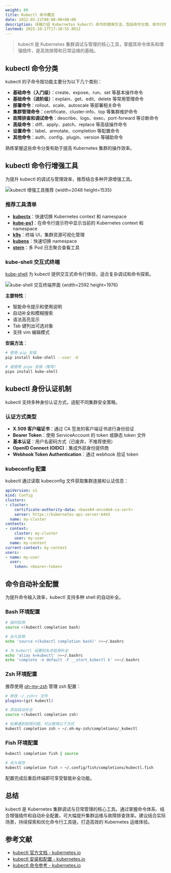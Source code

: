 ```yaml
---
weight: 80
title: Kubectl 命令概览
date: 2022-05-21T00:00:00+08:00
description: 详细介绍 Kubernetes kubectl 命令的使用方法，包括命令分类、命令行增强工具、身份认证机制和自动补全配置等实用技巧。
lastmod: 2025-10-27T17:18:55.091Z
---
```


> kubectl 是 Kubernetes 集群调试与管理的核心工具，掌握其命令体系和增强插件，是高效排障和日常运维的基础。

## kubectl 命令分类

kubectl 的子命令按功能主要分为以下几个类别：

- **基础命令（入门级）**：create、expose、run、set 等基本操作命令
- **基础命令（进阶级）**：explain、get、edit、delete 等常用管理命令
- **部署命令**：rollout、scale、autoscale 等部署相关命令
- **集群管理命令**：certificate、cluster-info、top 等集群维护命令
- **故障排查和调试命令**：describe、logs、exec、port-forward 等诊断命令
- **高级命令**：diff、apply、patch、replace 等高级操作命令
- **设置命令**：label、annotate、completion 等配置命令
- **其他命令**：auth、config、plugin、version 等辅助命令

熟练掌握这些命令分类有助于提高 Kubernetes 集群的操作效率。

## kubectl 命令行增强工具

为提升 kubectl 的调试与管理效率，推荐结合多种开源增强工具。

![kubectl 增强工具推荐](https://assets.jimmysong.io/images/book/kubernetes-handbook/cli/using-kubectl/tools-to-supercharge-kubectl.webp)
{width=2048 height=1535}

### 推荐工具清单

- **[kubectx](https://github.com/ahmetb/kubectx)**：快速切换 Kubernetes context 和 namespace
- **[kube-ps1](https://github.com/jonmosco/kube-ps1)**：在命令行提示符中显示当前的 Kubernetes context 和 namespace
- **[k9s](https://github.com/derailed/k9s)**：终端 UI，集群资源可视化管理
- **[kubens](https://github.com/ahmetb/kubectx)**：快速切换 namespace
- **[stern](https://github.com/stern/stern)**：多 Pod 日志聚合查看工具

### kube-shell 交互式终端

[kube-shell](https://github.com/cloudnativelabs/kube-shell) 为 kubectl 提供交互式命令行体验，适合复杂调试和命令探索。

![kube-shell 交互终端界面](https://assets.jimmysong.io/images/book/kubernetes-handbook/cli/using-kubectl/kube-shell.webp)
{width=2592 height=1976}

**主要特性**：

- 智能命令提示和使用说明
- 自动补全和模糊搜索
- 语法高亮显示
- Tab 键列出可选对象
- 支持 vim 编辑模式

**安装方法**：

```bash
# 使用 pip 安装
pip install kube-shell --user -U

# 或使用 pipx 安装（推荐）
pipx install kube-shell
```

## kubectl 身份认证机制

kubectl 支持多种身份认证方式，适配不同集群安全策略。

### 认证方式类型

- **X.509 客户端证书**：通过 CA 签发的客户端证书进行身份验证
- **Bearer Token**：使用 ServiceAccount 的 token 或静态 token 文件
- **基本认证**：用户名密码方式（已废弃，不推荐使用）
- **OpenID Connect (OIDC)**：集成外部身份提供商
- **Webhook Token Authentication**：通过 webhook 验证 token

### kubeconfig 配置

kubectl 通过读取 kubeconfig 文件获取集群连接和认证信息：

```yaml
apiVersion: v1
kind: Config
clusters:
- cluster:
    certificate-authority-data: <base64-encoded-ca-cert>
    server: https://kubernetes-api-server:6443
  name: my-cluster
contexts:
- context:
    cluster: my-cluster
    user: my-user
  name: my-context
current-context: my-context
users:
- name: my-user
  user:
    token: <bearer-token>
```

## 命令自动补全配置

为提升命令输入效率，kubectl 支持多种 shell 的自动补全。

### Bash 环境配置

```bash
# 临时启用
source <(kubectl completion bash)

# 永久启用
echo 'source <(kubectl completion bash)' >>~/.bashrc

# 为 kubectl 设置别名并启用补全
echo 'alias k=kubectl' >>~/.bashrc
echo 'complete -o default -F __start_kubectl k' >>~/.bashrc
```

### Zsh 环境配置

推荐使用 [oh-my-zsh](https://ohmyz.sh/) 管理 zsh 配置：

```bash
# 修改 ~/.zshrc 文件
plugins=(git kubectl)

# 添加自动补全
source <(kubectl completion zsh)

# 如果遇到权限问题，可以使用以下方式
kubectl completion zsh > ~/.oh-my-zsh/completions/_kubectl
```

### Fish 环境配置

```bash
kubectl completion fish | source

# 永久保存
kubectl completion fish > ~/.config/fish/completions/kubectl.fish
```

配置完成后重启终端即可享受智能补全功能。

## 总结

kubectl 是 Kubernetes 集群调试与日常管理的核心工具。通过掌握命令体系、结合增强插件和自动补全配置，可大幅提升集群运维与故障排查效率。建议结合实际场景，持续探索和优化命令行工具链，打造高效的 Kubernetes 运维体验。

## 参考文献

- [kubectl 官方文档 - kubernetes.io](https://kubernetes.io/docs/reference/kubectl/)
- [kubectl 安装和配置 - kubernetes.io](https://kubernetes.io/docs/tasks/tools/install-kubectl/)
- [kubectl 命令参考 - kubernetes.io](https://kubernetes.io/docs/reference/generated/kubectl/kubectl-commands)
